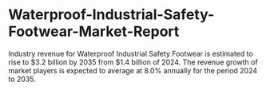# Waterproof-Industrial-Safety-Footwear-Market-Report
Industry revenue for Waterproof Industrial Safety Footwear is estimated to rise to $3.2 billion by 2035 from $1.4 billion of 2024. The revenue growth of market players is expected to average at 8.0% annually for the period 2024 to 2035.
